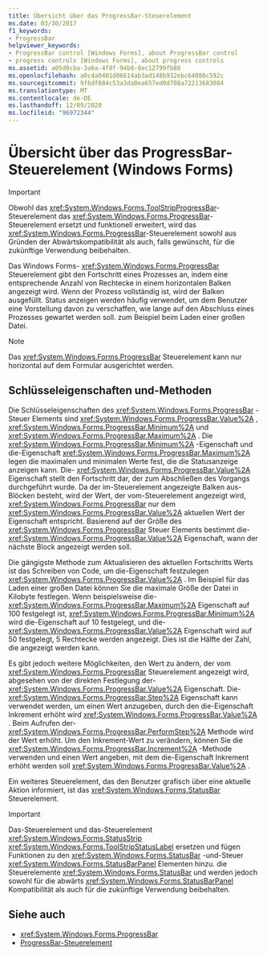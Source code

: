 ```yaml
---
title: Übersicht über das ProgressBar-Steuerelement
ms.date: 03/30/2017
f1_keywords:
- ProgressBar
helpviewer_keywords:
- ProgressBar control [Windows Forms], about ProgressBar control
- progress controls [Windows Forms], about progress controls
ms.assetid: a05d9cba-3a6a-4f8f-94b8-8ec12799fb80
ms.openlocfilehash: a0c4a0401d06614ab3ad148b932ebc64080c592c
ms.sourcegitcommit: 9f6df084c53a3da0ea657ed0d708a72213683084
ms.translationtype: MT
ms.contentlocale: de-DE
ms.lasthandoff: 12/09/2020
ms.locfileid: "96972344"
---
```

# <a name="progressbar-control-overview-windows-forms"></a>Übersicht über das ProgressBar-Steuerelement (Windows Forms)
> [!IMPORTANT]
> Obwohl das <xref:System.Windows.Forms.ToolStripProgressBar>-Steuerelement das <xref:System.Windows.Forms.ProgressBar>-Steuerelement ersetzt und funktionell erweitert, wird das <xref:System.Windows.Forms.ProgressBar>-Steuerelement sowohl aus Gründen der Abwärtskompatibilität als auch, falls gewünscht, für die zukünftige Verwendung beibehalten.  
  
 Das Windows Forms- <xref:System.Windows.Forms.ProgressBar> Steuerelement gibt den Fortschritt eines Prozesses an, indem eine entsprechende Anzahl von Rechtecke in einem horizontalen Balken angezeigt wird. Wenn der Prozess vollständig ist, wird der Balken ausgefüllt. Status anzeigen werden häufig verwendet, um dem Benutzer eine Vorstellung davon zu verschaffen, wie lange auf den Abschluss eines Prozesses gewartet werden soll. zum Beispiel beim Laden einer großen Datei.  
  
> [!NOTE]
> Das <xref:System.Windows.Forms.ProgressBar> Steuerelement kann nur horizontal auf dem Formular ausgerichtet werden.  
  
## <a name="key-properties-and-methods"></a>Schlüsseleigenschaften und-Methoden  
 Die Schlüsseleigenschaften des <xref:System.Windows.Forms.ProgressBar> -Steuer Elements sind <xref:System.Windows.Forms.ProgressBar.Value%2A> , <xref:System.Windows.Forms.ProgressBar.Minimum%2A> und <xref:System.Windows.Forms.ProgressBar.Maximum%2A> . Die <xref:System.Windows.Forms.ProgressBar.Minimum%2A> -Eigenschaft und die-Eigenschaft <xref:System.Windows.Forms.ProgressBar.Maximum%2A> legen die maximalen und minimalen Werte fest, die die Statusanzeige anzeigen kann. Die- <xref:System.Windows.Forms.ProgressBar.Value%2A> Eigenschaft stellt den Fortschritt dar, der zum Abschließen des Vorgangs durchgeführt wurde. Da der im-Steuerelement angezeigte Balken aus-Blöcken besteht, wird der Wert, der vom-Steuerelement angezeigt wird, <xref:System.Windows.Forms.ProgressBar> nur dem <xref:System.Windows.Forms.ProgressBar.Value%2A> aktuellen Wert der Eigenschaft entspricht. Basierend auf der Größe des <xref:System.Windows.Forms.ProgressBar> Steuer Elements bestimmt die- <xref:System.Windows.Forms.ProgressBar.Value%2A> Eigenschaft, wann der nächste Block angezeigt werden soll.  
  
 Die gängigste Methode zum Aktualisieren des aktuellen Fortschritts Werts ist das Schreiben von Code, um die-Eigenschaft festzulegen <xref:System.Windows.Forms.ProgressBar.Value%2A> . Im Beispiel für das Laden einer großen Datei können Sie die maximale Größe der Datei in Kilobyte festlegen. Wenn beispielsweise die- <xref:System.Windows.Forms.ProgressBar.Maximum%2A> Eigenschaft auf 100 festgelegt ist, <xref:System.Windows.Forms.ProgressBar.Minimum%2A> wird die-Eigenschaft auf 10 festgelegt, und die- <xref:System.Windows.Forms.ProgressBar.Value%2A> Eigenschaft wird auf 50 festgelegt, 5 Rechtecke werden angezeigt. Dies ist die Hälfte der Zahl, die angezeigt werden kann.  
  
 Es gibt jedoch weitere Möglichkeiten, den Wert zu ändern, der vom <xref:System.Windows.Forms.ProgressBar> Steuerelement angezeigt wird, abgesehen von der direkten Festlegung der- <xref:System.Windows.Forms.ProgressBar.Value%2A> Eigenschaft. Die- <xref:System.Windows.Forms.ProgressBar.Step%2A> Eigenschaft kann verwendet werden, um einen Wert anzugeben, durch den die-Eigenschaft Inkrement erhöht wird <xref:System.Windows.Forms.ProgressBar.Value%2A> . Beim Aufrufen der- <xref:System.Windows.Forms.ProgressBar.PerformStep%2A> Methode wird der Wert erhöht. Um den Inkrement-Wert zu verändern, können Sie die <xref:System.Windows.Forms.ProgressBar.Increment%2A> -Methode verwenden und einen Wert angeben, mit dem die-Eigenschaft Inkrement erhöht werden soll <xref:System.Windows.Forms.ProgressBar.Value%2A> .  
  
 Ein weiteres Steuerelement, das den Benutzer grafisch über eine aktuelle Aktion informiert, ist das <xref:System.Windows.Forms.StatusBar> Steuerelement.  
  
> [!IMPORTANT]
> Das-Steuerelement und das-Steuerelement <xref:System.Windows.Forms.StatusStrip> <xref:System.Windows.Forms.ToolStripStatusLabel> ersetzen und fügen Funktionen zu den <xref:System.Windows.Forms.StatusBar> -und-Steuer <xref:System.Windows.Forms.StatusBarPanel> Elementen hinzu. die Steuerelemente <xref:System.Windows.Forms.StatusBar> und werden jedoch sowohl für die abwärts <xref:System.Windows.Forms.StatusBarPanel> Kompatibilität als auch für die zukünftige Verwendung beibehalten.  
  
## <a name="see-also"></a>Siehe auch

- <xref:System.Windows.Forms.ProgressBar>
- [ProgressBar-Steuerelement](progressbar-control-windows-forms.md)
